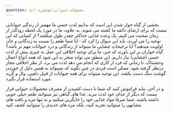 ```yaml
---
question: محصولات حیوانی خوشمزه اند
---
```

بخشی از گیاه خوار شدن این است که بدانیم لذت حسی ما مهمتر از زندگی حیواناتی نیست که برای ارضای ذائقه ما کشته می شوند.
به علاوه، ما در مورد یک لحظه زودگذر از زمان صحبت می کنیم. یک وعده غذایی حداکثر چقدر طول میکشد؟
از کسانی که این توجیه را می اورند، باید این سوال را کرد که : ایا شما طعم را نسبت به زندگانی و جان اولویت میدهید؟ ایا ترجیحاتِ چشایی ما میتواند از زندگانی و درد حیوانات مهم تر باشد؟ گیاه خواران بر این باورند که خیر، ما برای توجیه اخلاقی این عمل به چیزی بیش از لذت حسی (چشایی) نیاز داریم.
این منطق می تواند منجر به این شود که همه انواع اعمال وحشتناک، تا زمانی که فرد از کاری که انجام می دهد لذت می برد، از نظر اخلاقی مجاز درنظر گرفته شود. ممکن است فردی در چین بگوید که نمیتواند به همین دلیل از خوردن گوشت سگ دست بکشد. این توجیه میتواند برای همه حیوانات از قبیل دلفین، وال و گربه مورد استفاده قرار بگیرد.

و در آخر، نباید فراموش کنید که شما با دست کشیدن از مصرف محصولات حیوانی قرار نیست که دیگر از غذای خود لذت نبرید. غذا های گیاهی نیز میتوانند طعم خیلی خوبی داشته باشند. شما صرفا مواد غذایی خود را جایگزین میکنید و نه تنها مزه و بافت های مشابهی را میتوانید تجربه کنید، بلکه مزه های جدیدی را میتوانید کشف کنید.
